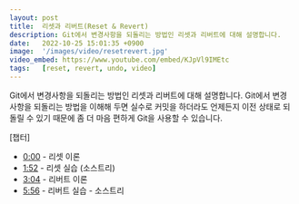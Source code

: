 ```yaml
---
layout: post
title:  리셋과 리버트(Reset & Revert)
description: Git에서 변경사항을 되돌리는 방법인 리셋과 리버트에 대해 설명합니다.
date:   2022-10-25 15:01:35 +0900
image:  '/images/video/resetrevert.jpg'
video_embed: https://www.youtube.com/embed/KJpVl9IMEtc
tags:   [reset, revert, undo, video]
---
```

Git에서 변경사항을 되돌리는 방법인 리셋과 리버트에 대해 설명합니다.
Git에서 변경 사항을 되돌리는 방법을 이해해 두면 실수로 커밋을 하더라도 언제든지 이전 상태로 되돌릴 수 있기 때문에 좀 더 마음 편하게 Git을 사용할 수 있습니다.

[챕터]
- [0:00](https://www.youtube.com/watch?v=3ehFeHkFj18&t=0s) - 리셋 이론
- [1:52](https://www.youtube.com/watch?v=3ehFeHkFj18&t=112s) - 리셋 실습 (소스트리)
- [3:04](https://www.youtube.com/watch?v=3ehFeHkFj18&t=184s) - 리버트 이론
- [5:56](https://www.youtube.com/watch?v=3ehFeHkFj18&t=356s) - 리버트 실습 - 소스트리
